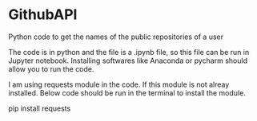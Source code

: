 # GithubAPI
Python code to get the names of the public repositories of a user

The code is in python and the file is a .ipynb file, so this file can be run in Jupyter notebook. Installing softwares like Anaconda or pycharm should allow you to run the code.

I am using requests module in the code. If this module is not alreay installed. Below code should be run in the terminal to install the module. 

pip install requests
